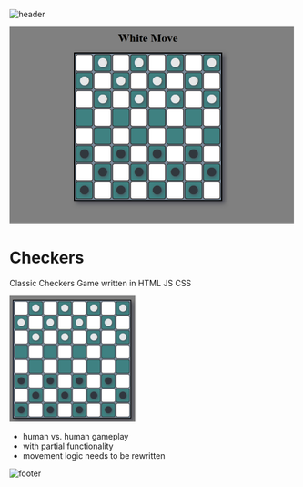 ![header](https://capsule-render.vercel.app/api?type=slice&color=auto&height=130&section=header&text=CHECKERS&fontSize=30&fontAlign=80)


<img src="Screenshot.png" width="500px">

# Checkers
Classic Checkers Game written in HTML JS CSS

![](Screen.gif) 

* human vs. human gameplay
* with partial functionality
* movement logic needs to be rewritten

![footer](https://capsule-render.vercel.app/api?type=slice&color=auto&height=130&section=footer)
